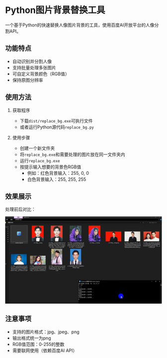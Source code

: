 # Python图片背景替换工具

一个基于Python的快速替换人像图片背景的工具，使用百度AI开放平台的人像分割API。

## 功能特点

- 自动识别并分割人像
- 支持批量处理多张图片
- 可自定义背景颜色（RGB值）
- 保持原图分辨率

## 使用方法

1. 获取程序
   - 下载`dist/replace_bg.exe`可执行文件
   - 或者运行Python源代码`replace_bg.py`

2. 使用步骤
   - 创建一个新文件夹
   - 将`replace_bg.exe`和需要处理的图片放在同一文件夹内
   - 运行`replace_bg.exe`
   - 按提示输入想要的背景色RGB值
     - 例如：红色背景输入：255, 0, 0
     - 白色背景输入：255, 255, 255

## 效果展示

处理前后对比：

![示例效果](demo.jpg)

## 注意事项

- 支持的图片格式：jpg、jpeg、png
- 输出格式统一为png
- RGB值范围：0-255的整数
- 需要联网使用（依赖百度AI API）